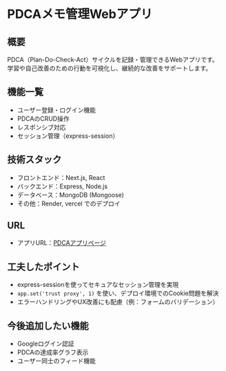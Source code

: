 # PDCAメモ管理Webアプリ

## 概要
PDCA（Plan-Do-Check-Act）サイクルを記録・管理できるWebアプリです。
学習や自己改善のための行動を可視化し、継続的な改善をサポートします。

## 機能一覧
- ユーザー登録・ログイン機能
- PDCAのCRUD操作
- レスポンシブ対応
- セッション管理（express-session）

## 技術スタック
- フロントエンド：Next.js, React
- バックエンド：Express, Node.js
- データベース：MongoDB (Mongoose)
- その他：Render, vercel でのデプロイ

## URL
- アプリURL：[PDCAアプリページ](https://pdca-app.vercel.app/pdca)

## 工夫したポイント
- express-sessionを使ってセキュアなセッション管理を実現
- `app.set('trust proxy', 1)` を使い、デプロイ環境でのCookie問題を解決
- エラーハンドリングやUX改善にも配慮（例：フォームのバリデーション）

## 今後追加したい機能
- Googleログイン認証
- PDCAの達成率グラフ表示
- ユーザー同士のフィード機能
